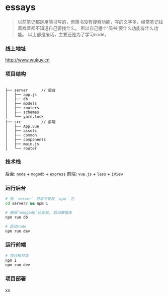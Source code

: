 # essays

>以前笔记都是用简书写的，但简书没有搜索功能，写的文字多，经常笔记找着找着都不知道自己要找什么。
>所以自己撸个'简书'要什么功能有什么功能。
>以上都是废话，主要还是为了学习node。

### 线上地址
http://www.wukuy.cn

### 项目结构
```

├── server		// 后台
│   ├── app.js
│   ├── db
│   ├── models
│   ├── routers
│   ├── schemas
│   └── yarn.lock
├── src			// 前端
│   ├── App.vue
│   ├── assets
│   ├── common
│   ├── components
│   ├── main.js
│   └── router
```

### 技术栈
后台: `node` +  `mogodb` + `express`
前端: `vue.js` + `less` + `iView`

### 运行后台
```bash
# 到 `server` 目录下安装 `npm` 包
cd server/ && npm i

# 确保`mongodb`已安装, 启动数据库
npm run db

# 启动node 
npm run dev
```
### 运行前端
```bash
# 项目根目录
npm i
npm run dev
```

### 项目部署
xx
